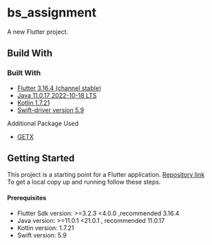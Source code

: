 # bs_assignment

A new Flutter project.

## Build With

### Built With
- [Flutter 3.16.4 (channel stable)](https://docs.flutter.dev/get-started/install)
- [Java 11.0.17 2022-10-18 LTS](https://www.oracle.com/java/technologies/javase/jdk11-archive-downloads.html)
- [Kotlin 1.7.21](https://www.oracle.com/java/technologies/javase/jdk11-archive-downloads.html)
- [Swift-driver version 5.9](https://www.swift.org/download/)
    
Additional Package Used
- [GETX](https://pub.dev/packages/get)

## Getting Started
This project is a starting point for a Flutter application.
[Repository link](https://gitlab.com/rizvyahamed91221/bs_assignment.git)
<br>
To get a local copy up and running follow these steps.
#### Prerequisites
-   Flutter Sdk version: >=3.2.3 <4.0.0 ,recommended  3.16.4
-   Java version: >=11.0.1 <21.0.1 , recommended 11.0.17
-   Kotlin version: 1.7.21
-   Swift version: 5.9

